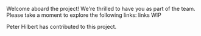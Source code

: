 Welcome aboard the project! We're thrilled to have you as part of the team. Please take a moment to explore the following links: links WIP

Peter Hilbert has contributed to this project.
